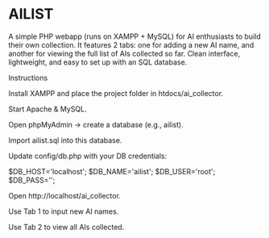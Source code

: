 # AILIST
A simple PHP webapp (runs on XAMPP + MySQL) for AI enthusiasts to build their own collection. It features 2 tabs: one for adding a new AI name, and another for viewing the full list of AIs collected so far. Clean interface, lightweight, and easy to set up with an SQL database.

Instructions

Install XAMPP and place the project folder in htdocs/ai_collector.

Start Apache & MySQL.

Open phpMyAdmin → create a database (e.g., ailist).

Import ailist.sql into this database.

Update config/db.php with your DB credentials:

$DB_HOST='localhost';
$DB_NAME='ailist';
$DB_USER='root';
$DB_PASS='';


Open http://localhost/ai_collector.

Use Tab 1 to input new AI names.

Use Tab 2 to view all AIs collected.
